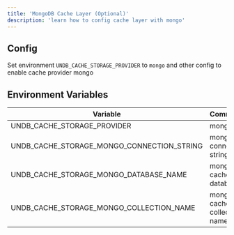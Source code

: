 ```yaml
---
title: 'MongoDB Cache Layer (Optional)'
description: 'learn how to config cache layer with mongo'
---
```


## Config

Set environment `UNDB_CACHE_STORAGE_PROVIDER` to `mongo` and other config to enable cache provider mongo

## Environment Variables

| Variable                                   | Comments                      | If absent                           |
| ------------------------------------------ | ----------------------------- | ----------------------------------- |
| UNDB_CACHE_STORAGE_PROVIDER                | mongo                         | require                             |
| UNDB_CACHE_STORAGE_MONGO_CONNECTION_STRING | mongodb connection string     | example `mongodb://localhost:27017` |
| UNDB_CACHE_STORAGE_MONGO_DATABASE_NAME     | mongodb cache database        | default `undb_cache`                |
| UNDB_CACHE_STORAGE_MONGO_COLLECTION_NAME   | mongodb cache collection name | default `undb_cache`                |
